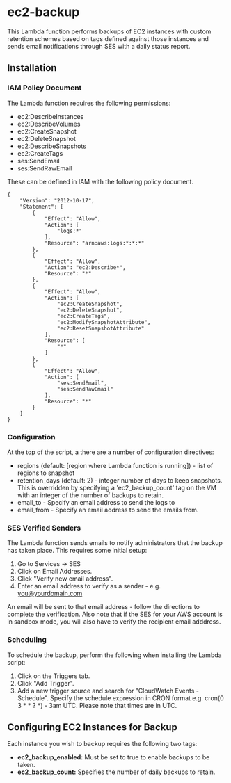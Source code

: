 # ec2-backup

This Lambda function performs backups of EC2 instances with custom retention schemes based on tags defined against those instances and sends email notifications through SES with a daily status report.

## Installation ##
### IAM Policy Document
The Lambda function requires the following permissions:
* ec2:DescribeInstances
* ec2:DescribeVolumes
* ec2:CreateSnapshot
* ec2:DeleteSnapshot
* ec2:DescribeSnapshots
* ec2:CreateTags
* ses:SendEmail
* ses:SendRawEmail

These can be defined in IAM with the following policy document.
~~~~
{
    "Version": "2012-10-17",
    "Statement": [
        {
            "Effect": "Allow",
            "Action": [
                "logs:*"
            ],
            "Resource": "arn:aws:logs:*:*:*"
        },
        {
            "Effect": "Allow",
            "Action": "ec2:Describe*",
            "Resource": "*"
        },
        {
            "Effect": "Allow",
            "Action": [
                "ec2:CreateSnapshot",
                "ec2:DeleteSnapshot",
                "ec2:CreateTags",
                "ec2:ModifySnapshotAttribute",
                "ec2:ResetSnapshotAttribute"
            ],
            "Resource": [
                "*"
            ]
        },
        {
            "Effect": "Allow",
            "Action": [
                "ses:SendEmail",
                "ses:SendRawEmail"
            ],
            "Resource": "*"
        }
    ]
}
~~~~

### Configuration ###
At the top of the script, a there are a number of configuration directives:
* regions (default: [region where Lambda function is running]) - list of regions to snapshot
* retention_days (default: 2) - integer number of days to keep snapshots. This is overridden by specifying a 'ec2_backup_count' tag on the VM with an integer of the number of backups to retain.
* email_to - Specify an email address to send the logs to
* email_from - Specify an email address to send the emails from.

### SES Verified Senders ###
The Lambda function sends emails to notify administrators that the backup has taken place. This requires some initial setup:

1. Go to Services -> SES
2. Click on Email Addresses.
3. Click "Verify new email address".
4. Enter an email address to verify as a sender - e.g. you@yourdomain.com

An email will be sent to that email address - follow the directions to complete the verification. Also note that if the SES for your AWS account is in sandbox mode, you will also have to verify the recipient email adddress.

### Scheduling
To schedule the backup, perform the following when installing the Lambda script:

1. Click on the Triggers tab.
2. Click "Add Trigger".
3. Add a new trigger source and search for "CloudWatch Events - Schedule". Specify the schedule expression in CRON format e.g. cron(0 3 * * ? *) - 3am UTC. Please note that times are in UTC.

## Configuring EC2 Instances for Backup ##
Each instance you wish to backup requires the following two tags:
* **ec2_backup_enabled:** Must be set to true to enable backups to be taken.
* **ec2_backup_count:** Specifies the number of daily backups to retain.
